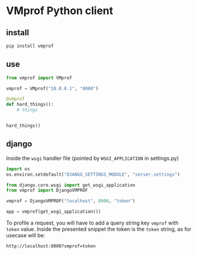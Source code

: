 # VMprof Python client


## install

```bash
pip install vmprof
```


## use
```python
from vmprof import VMprof

vmprof = VMprof("10.0.0.1", "8000")

@vmprof
def hard_things():
	# things


hard_things()
```

## django

Inside the `wsgi` handler file (pointed by `WSGI_APPLICATION` in settings.py)

```python
import os
os.environ.setdefault("DJANGO_SETTINGS_MODULE", "server.settings")

from django.core.wsgi import get_wsgi_application
from vmprof import DjangoVMPROF

vmprof = DjangoVMPROF("localhost", 8000, "token")

app = vmprof(get_wsgi_application())
```

To profile a request, you will have to add a query string key `vmprof` with `token` value. Inside the presented snippet the token is the `token` string, as for usecase will be:

```
http://localhost:8000?vmprof=token
```
